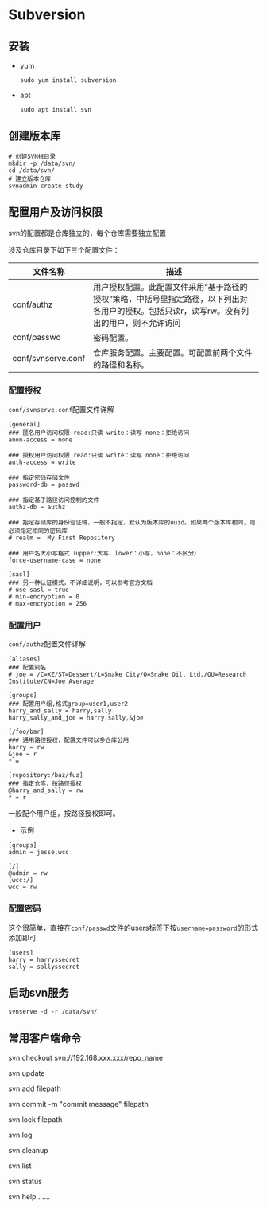 # Subversion

## 安装

- yum

  ```shell
  sudo yum install subversion
  ```

- apt

  ```shell
  sudo apt install svn
  ```

## 创建版本库

```shell
# 创建SVN根目录
mkdir -p /data/svn/
cd /data/svn/
# 建立版本仓库
svnadmin create study
```

## 配置用户及访问权限

svn的配置都是仓库独立的，每个仓库需要独立配置

涉及仓库目录下如下三个配置文件：

| 文件名称           | 描述                                                         |
| ------------------ | ------------------------------------------------------------ |
| conf/authz         | 用户授权配置。此配置文件采用“基于路径的授权”策略，中括号里指定路径，以下列出对各用户的授权。包括只读r，读写rw。没有列出的用户，则不允许访问 |
| conf/passwd        | 密码配置。                                                   |
| conf/svnserve.conf | 仓库服务配置。主要配置。可配置前两个文件的路径和名称。       |

### 配置授权

`conf/svnserve.conf`配置文件详解

```properties
[general]
### 匿名用户访问权限 read:只读 write：读写 none：拒绝访问
anon-access = none

### 授权用户访问权限 read:只读 write：读写 none：拒绝访问
auth-access = write

### 指定密码存储文件
password-db = passwd

### 指定基于路径访问控制的文件
authz-db = authz

### 指定存储库的身份验证域，一般不指定，默认为版本库的uuid。如果两个版本库相同，则必须指定相同的密码库
# realm =  My First Repository

### 用户名大小写格式（upper:大写，lower：小写，none：不区分）
force-username-case = none

[sasl]
### 另一种认证模式，不详细说明，可以参考官方文档
# use-sasl = true
# min-encryption = 0
# max-encryption = 256

```



### 配置用户

`conf/authz`配置文件详解

```properties
[aliases]
### 配置别名
# joe = /C=XZ/ST=Dessert/L=Snake City/O=Snake Oil, Ltd./OU=Research Institute/CN=Joe Average

[groups]
### 配置用户组,格式group=user1,user2
harry_and_sally = harry,sally
harry_sally_and_joe = harry,sally,&joe

[/foo/bar]
### 通用路径授权，配置文件可以多仓库公用
harry = rw
&joe = r
* =

[repository:/baz/fuz]
### 指定仓库，按路径授权
@harry_and_sally = rw
* = r
```

一般配个用户组，按路径授权即可。

- 示例

```properties
[groups]
admin = jesse,wcc

[/]
@admin = rw
[wcc:/]
wcc = rw
```

### 配置密码

这个很简单，直接在`conf/passwd`文件的users标签下按`username=password`的形式添加即可

```properties
[users]
harry = harryssecret
sally = sallyssecret
```

## 启动svn服务

```shell
svnserve -d -r /data/svn/
```

## 常用客户端命令

svn checkout svn://192.168.xxx.xxx/repo_name

svn update

svn add filepath

svn commit -m "commit message"  filepath

svn lock filepath

svn log

svn cleanup

svn list

svn status

svn help.......




